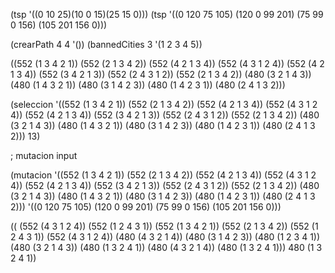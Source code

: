 (tsp '((0 10 25)(10 0 15)(25 15 0)))
(tsp '((0 120 75 105) (120 0 99 201)  (75 99 0 156) (105 201 156 0)))

(crearPath 4 4 '())
(bannedCities 3 '(1 2 3 4 5))

((552 (1 3 4 2 1))
 (552 (2 1 3 4 2))
 (552 (4 2 1 3 4))
 (552 (4 3 1 2 4))
 (552 (4 2 1 3 4))
 (552 (3 4 2 1 3))
 (552 (2 4 3 1 2))
 (552 (2 1 3 4 2))
 (480 (3 2 1 4 3))
 (480 (1 4 3 2 1))
 (480 (3 1 4 2 3))
 (480 (1 4 2 3 1))
 (480 (2 4 1 3 2)))

(seleccion '((552 (1 3 4 2 1))
 (552 (2 1 3 4 2))
 (552 (4 2 1 3 4))
 (552 (4 3 1 2 4))
 (552 (4 2 1 3 4))
 (552 (3 4 2 1 3))
 (552 (2 4 3 1 2))
 (552 (2 1 3 4 2))
 (480 (3 2 1 4 3))
 (480 (1 4 3 2 1))
 (480 (3 1 4 2 3))
 (480 (1 4 2 3 1))
 (480 (2 4 1 3 2))) 13)

; mutacion input

 (mutacion '((552 (1 3 4 2 1))
 (552 (2 1 3 4 2))
 (552 (4 2 1 3 4))
 (552 (4 3 1 2 4))
 (552 (4 2 1 3 4))
 (552 (3 4 2 1 3))
 (552 (2 4 3 1 2))
 (552 (2 1 3 4 2))
 (480 (3 2 1 4 3))
 (480 (1 4 3 2 1))
 (480 (3 1 4 2 3))
 (480 (1 4 2 3 1))
 (480 (2 4 1 3 2))) '((0 120 75 105) (120 0 99 201)  (75 99 0 156) (105 201 156 0)))

 ((
  (552 (4 3 1 2 4)) 
  (552 (1 2 4 3 1)) 
  (552 (1 3 4 2 1)) 
  (552 (2 1 3 4 2)) 
  (552 (1 2 4 3 1)) 
  (552 (4 3 1 2 4))
  (480 (4 3 2 1 4)) 
  (480 (3 1 4 2 3)) 
  (480 (1 2 3 4 1)) 
  (480 (3 2 1 4 3)) 
  (480 (1 3 2 4 1)) 
  (480 (4 3 2 1 4)) 
  (480 (1 3 2 4 1))) 
  480 (1 3 2 4 1))